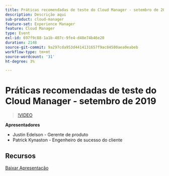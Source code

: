 ```yaml
---
title: Práticas recomendadas de teste do Cloud Manager - setembro de 2019
description: Descrição aqui
sub-product: cloud-manager
feature-set: Experience Manager
feature: Cloud Manager
type: Event
exl-id: 697f9c88-1a1b-407c-9fe4-d48e74b46e20
duration: 2148
source-git-commit: 9a297cda953d4414131657f9ac84580aea0eabeb
workflow-type: tm+mt
source-wordcount: '31'
ht-degree: 3%

---
```


# Práticas recomendadas de teste do Cloud Manager - setembro de 2019

>[!VIDEO](https://video.tv.adobe.com/v/329028/?quality=9&learn=on)

**Apresentadores**

* Justin Edelson - Gerente de produto
* Patrick Kynaston - Engenheiro de sucesso do cliente

## Recursos

[Baixar Apresentação](./assets/CloudManagerWebinarSeptember2019.pdf)
